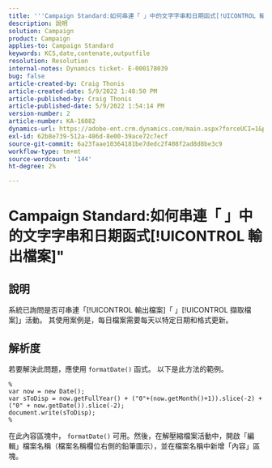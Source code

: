 ```yaml
---
title: '''Campaign Standard:如何串連「 」中的文字字串和日期函式[!UICONTROL 輸出檔案]"'
description: 說明
solution: Campaign
product: Campaign
applies-to: Campaign Standard
keywords: KCS,date,contenate,outputfile
resolution: Resolution
internal-notes: Dynamics ticket- E-000178039
bug: false
article-created-by: Craig Thonis
article-created-date: 5/9/2022 1:48:50 PM
article-published-by: Craig Thonis
article-published-date: 5/9/2022 1:54:14 PM
version-number: 2
article-number: KA-16082
dynamics-url: https://adobe-ent.crm.dynamics.com/main.aspx?forceUCI=1&pagetype=entityrecord&etn=knowledgearticle&id=abd60abc-9ecf-ec11-a7b5-00224809c196
exl-id: 62b8e739-512a-486d-8e00-39ace72c7ecf
source-git-commit: 6a23faae10364181be7dedc2f408f2ad8d8be3c9
workflow-type: tm+mt
source-wordcount: '144'
ht-degree: 2%

---
```


# Campaign Standard:如何串連「 」中的文字字串和日期函式[!UICONTROL 輸出檔案]&quot;

## 說明


系統已詢問是否可串連「[!UICONTROL 輸出檔案]「 」[!UICONTROL 擷取檔案]」活動。 其使用案例是，每日檔案需要每天以特定日期和格式更新。


## 解析度


若要解決此問題，應使用 `formatDate()` 函式。 以下是此方法的範例。

```
%
var now = new Date();
var sToDisp = now.getFullYear() + ("0"+(now.getMonth()+1)).slice(-2) + ("0" + now.getDate()).slice(-2);
document.write(sToDisp);
%
```

在此內容區塊中， `formatDate()` 可用。然後，在解壓縮檔案活動中，開啟「編輯」檔案名稱（檔案名稱欄位右側的鉛筆圖示），並在檔案名稱中新增「內容」區塊。
